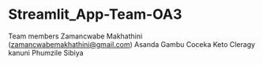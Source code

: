 # Streamlit_App-Team-OA3
Team members 
Zamancwabe Makhathini (zamancwabemakhathini@gmail.com)
Asanda Gambu
Coceka Keto
Cleragy kanuni 
Phumzile Sibiya 